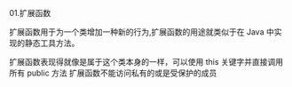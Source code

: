 01.扩展函数

扩展函数用于为一个类增加一种新的行为,扩展函数的用途就类似于在 Java 中实现的静态工具方法。

扩展函数表现得就像是属于这个类本身的一样，可以使用 this 关键字并直接调用所有 public 方法
扩展函数不能访问私有的或是受保护的成员






